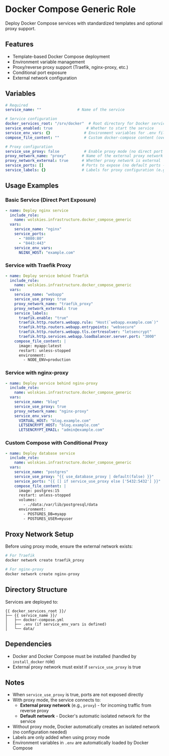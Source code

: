 # Docker Compose Generic Role

Deploy Docker Compose services with standardized templates and optional proxy support.

## Features

- Template-based Docker Compose deployment
- Environment variable management
- Proxy/reverse proxy support (Traefik, nginx-proxy, etc.)
- Conditional port exposure
- External network configuration

## Variables

```yaml
# Required
service_name: ""                # Name of the service

# Service configuration
docker_services_root: "/srv/docker"  # Root directory for Docker services
service_enabled: true               # Whether to start the service
service_env_vars: {}               # Environment variables for .env file
compose_file_content: ""           # Custom docker-compose content (overrides default)

# Proxy configuration
service_use_proxy: false           # Enable proxy mode (no direct port exposure)
proxy_network_name: "proxy"       # Name of the external proxy network
proxy_network_external: true      # Whether proxy network is external
service_ports: []                 # Ports to expose (no default ports - must be explicitly defined)
service_labels: {}                # Labels for proxy configuration (e.g., Traefik)
```

## Usage Examples

### Basic Service (Direct Port Exposure)

```yaml
- name: Deploy nginx service
  include_role:
    name: wolskies.infrastructure.docker_compose_generic
  vars:
    service_name: "nginx"
    service_ports:
      - "8080:80"
      - "8443:443"
    service_env_vars:
      NGINX_HOST: "example.com"
```

### Service with Traefik Proxy

```yaml
- name: Deploy service behind Traefik
  include_role:
    name: wolskies.infrastructure.docker_compose_generic
  vars:
    service_name: "webapp"
    service_use_proxy: true
    proxy_network_name: "traefik_proxy"
    proxy_network_external: true
    service_labels:
      traefik.enable: "true"
      traefik.http.routers.webapp.rule: "Host(`webapp.example.com`)"
      traefik.http.routers.webapp.entrypoints: "websecure"
      traefik.http.routers.webapp.tls.certresolver: "letsencrypt"
      traefik.http.services.webapp.loadbalancer.server.port: "3000"
    compose_file_content: |
      image: myapp:latest
      restart: unless-stopped
      environment:
        - NODE_ENV=production
```

### Service with nginx-proxy

```yaml
- name: Deploy service behind nginx-proxy
  include_role:
    name: wolskies.infrastructure.docker_compose_generic
  vars:
    service_name: "blog"
    service_use_proxy: true
    proxy_network_name: "nginx-proxy"
    service_env_vars:
      VIRTUAL_HOST: "blog.example.com"
      LETSENCRYPT_HOST: "blog.example.com"
      LETSENCRYPT_EMAIL: "admin@example.com"
```

### Custom Compose with Conditional Proxy

```yaml
- name: Deploy database service
  include_role:
    name: wolskies.infrastructure.docker_compose_generic
  vars:
    service_name: "postgres"
    service_use_proxy: "{{ use_database_proxy | default(false) }}"
    service_ports: "{{ [] if service_use_proxy else ['5432:5432'] }}"
    compose_file_content: |
      image: postgres:15
      restart: unless-stopped
      volumes:
        - ./data:/var/lib/postgresql/data
      environment:
        - POSTGRES_DB=myapp
        - POSTGRES_USER=myuser
```

## Proxy Network Setup

Before using proxy mode, ensure the external network exists:

```bash
# For Traefik
docker network create traefik_proxy

# For nginx-proxy
docker network create nginx-proxy
```

## Directory Structure

Services are deployed to:
```
{{ docker_services_root }}/
├── {{ service_name }}/
│   ├── docker-compose.yml
│   ├── .env (if service_env_vars is defined)
│   └── data/
```

## Dependencies

- Docker and Docker Compose must be installed (handled by `install_docker` role)
- External proxy network must exist if `service_use_proxy` is true

## Notes

- When `service_use_proxy` is true, ports are not exposed directly
- With proxy mode, the service connects to:
  - **External proxy network** (e.g., `proxy`) - for incoming traffic from reverse proxy
  - **Default network** - Docker's automatic isolated network for the service
- Without proxy mode, Docker automatically creates an isolated network (no configuration needed)
- Labels are only added when using proxy mode
- Environment variables in `.env` are automatically loaded by Docker Compose

